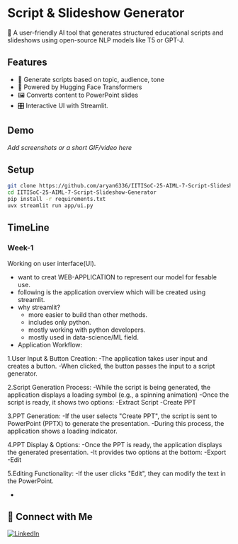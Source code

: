 # Script & Slideshow Generator

🚀 A user-friendly AI tool that generates structured educational scripts and slideshows using open-source NLP models like T5 or GPT-J.

## Features
- 📜 Generate scripts based on topic, audience, tone
- 🧠 Powered by Hugging Face Transformers
- 🖼 Converts content to PowerPoint slides
- 🎛 Interactive UI with Streamlit.

## Demo
_Add screenshots or a short GIF/video here_

## Setup

```bash
git clone https://github.com/aryan6336/IITISoC-25-AIML-7-Script-Slideshow-Generator.git
cd IITISoC-25-AIML-7-Script-Slideshow-Generator
pip install -r requirements.txt
uvx streamlit run app/ui.py
```

## TimeLine

### Week-1
Working on user interface(UI).
- want to creat WEB-APPLICATION to represent our model for fesable use.
- following is the application overview which will be created using streamlit.
- why streamlit?
  - more easier to build than other methods.
  - includes only python.
  - mostly working with python developers.
  - mostly used in data-science/ML field.
- Application Workflow:

1.User Input & Button Creation:
  -The application takes user input and creates a button.
  -When clicked, the button passes the input to a script generator.

2.Script Generation Process:
  -While the script is being generated, the application displays a loading symbol (e.g., a spinning animation)
  -Once the script is ready, it shows two options:
     -Extract Script
     -Create PPT

3.PPT Generation:
  -If the user selects "Create PPT", the script is sent to PowerPoint (PPTX) to generate the presentation.
  -During this process, the application shows a loading indicator.

4.PPT Display & Options:
  -Once the PPT is ready, the application displays the generated presentation.
  -It provides two options at the bottom:
     -Export
     -Edit

5.Editing Functionality:
  -If the user clicks "Edit", they can modify the text in the PowerPoint.

- 

## 👤 Connect with Me

[![LinkedIn](https://img.shields.io/badge/LinkedIn-blue?logo=linkedin)](https://www.linkedin.com/in/aryan-kumar-222b1531a/)


